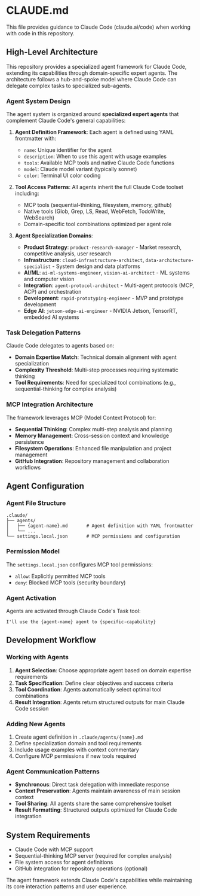# CLAUDE.md

This file provides guidance to Claude Code (claude.ai/code) when working with code in this repository.

## High-Level Architecture

This repository provides a specialized agent framework for Claude Code, extending its capabilities through domain-specific expert agents. The architecture follows a hub-and-spoke model where Claude Code can delegate complex tasks to specialized sub-agents.

### Agent System Design

The agent system is organized around **specialized expert agents** that complement Claude Code's general capabilities:

1. **Agent Definition Framework**: Each agent is defined using YAML frontmatter with:
   - `name`: Unique identifier for the agent
   - `description`: When to use this agent with usage examples
   - `tools`: Available MCP tools and native Claude Code functions
   - `model`: Claude model variant (typically sonnet)
   - `color`: Terminal UI color coding

2. **Tool Access Patterns**: All agents inherit the full Claude Code toolset including:
   - MCP tools (sequential-thinking, filesystem, memory, github)
   - Native tools (Glob, Grep, LS, Read, WebFetch, TodoWrite, WebSearch)
   - Domain-specific tool combinations optimized per agent role

3. **Agent Specialization Domains**:
   - **Product Strategy**: `product-research-manager` - Market research, competitive analysis, user research
   - **Infrastructure**: `cloud-infrastructure-architect`, `data-architecture-specialist` - System design and data platforms
   - **AI/ML**: `ai-ml-systems-engineer`, `vision-ai-architect` - ML systems and computer vision
   - **Integration**: `agent-protocol-architect` - Multi-agent protocols (MCP, ACP) and orchestration
   - **Development**: `rapid-prototyping-engineer` - MVP and prototype development
   - **Edge AI**: `jetson-edge-ai-engineer` - NVIDIA Jetson, TensorRT, embedded AI systems

### Task Delegation Patterns

Claude Code delegates to agents based on:
- **Domain Expertise Match**: Technical domain alignment with agent specialization
- **Complexity Threshold**: Multi-step processes requiring systematic thinking
- **Tool Requirements**: Need for specialized tool combinations (e.g., sequential-thinking for complex analysis)

### MCP Integration Architecture

The framework leverages MCP (Model Context Protocol) for:
- **Sequential Thinking**: Complex multi-step analysis and planning
- **Memory Management**: Cross-session context and knowledge persistence
- **Filesystem Operations**: Enhanced file manipulation and project management
- **GitHub Integration**: Repository management and collaboration workflows

## Agent Configuration

### Agent File Structure
```
.claude/
├── agents/
│   ├── {agent-name}.md       # Agent definition with YAML frontmatter
│   └── ...
└── settings.local.json       # MCP permissions and configuration
```

### Permission Model
The `settings.local.json` configures MCP tool permissions:
- `allow`: Explicitly permitted MCP tools
- `deny`: Blocked MCP tools (security boundary)

### Agent Activation
Agents are activated through Claude Code's Task tool:
```
I'll use the {agent-name} agent to {specific-capability}
```

## Development Workflow

### Working with Agents
1. **Agent Selection**: Choose appropriate agent based on domain expertise requirements
2. **Task Specification**: Define clear objectives and success criteria
3. **Tool Coordination**: Agents automatically select optimal tool combinations
4. **Result Integration**: Agents return structured outputs for main Claude Code session

### Adding New Agents
1. Create agent definition in `.claude/agents/{name}.md`
2. Define specialization domain and tool requirements
3. Include usage examples with context commentary
4. Configure MCP permissions if new tools required

### Agent Communication Patterns
- **Synchronous**: Direct task delegation with immediate response
- **Context Preservation**: Agents maintain awareness of main session context
- **Tool Sharing**: All agents share the same comprehensive toolset
- **Result Formatting**: Structured outputs optimized for Claude Code integration

## System Requirements

- Claude Code with MCP support
- Sequential-thinking MCP server (required for complex analysis)
- File system access for agent definitions
- GitHub integration for repository operations (optional)

The agent framework extends Claude Code's capabilities while maintaining its core interaction patterns and user experience.